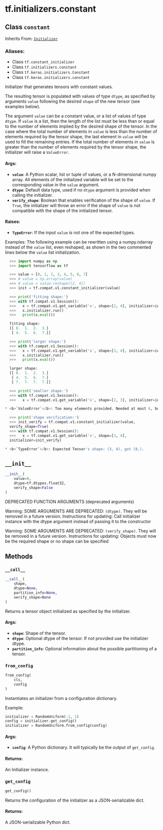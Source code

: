 <div itemscope itemtype="http://developers.google.com/ReferenceObject">
<meta itemprop="name" content="tf.initializers.constant" />
<meta itemprop="path" content="Stable" />
<meta itemprop="property" content="__call__"/>
<meta itemprop="property" content="__init__"/>
<meta itemprop="property" content="from_config"/>
<meta itemprop="property" content="get_config"/>
</div>

# tf.initializers.constant

## Class `constant`

Inherits From: [`Initializer`](../../tf/keras/initializers/Initializer.md)

### Aliases:

* Class `tf.constant_initializer`
* Class `tf.initializers.constant`
* Class `tf.keras.initializers.Constant`
* Class `tf.keras.initializers.constant`

Initializer that generates tensors with constant values.

The resulting tensor is populated with values of type `dtype`, as
specified by arguments `value` following the desired `shape` of the
new tensor (see examples below).

The argument `value` can be a constant value, or a list of values of type
`dtype`. If `value` is a list, then the length of the list must be less
than or equal to the number of elements implied by the desired shape of the
tensor. In the case where the total number of elements in `value` is less
than the number of elements required by the tensor shape, the last element
in `value` will be used to fill the remaining entries. If the total number of
elements in `value` is greater than the number of elements required by the
tensor shape, the initializer will raise a `ValueError`.

#### Args:

* <b>`value`</b>: A Python scalar, list or tuple of values, or a N-dimensional numpy
    array. All elements of the initialized variable will be set to the
    corresponding value in the `value` argument.
* <b>`dtype`</b>: Default data type, used if no `dtype` argument is provided when
    calling the initializer.
* <b>`verify_shape`</b>: Boolean that enables verification of the shape of `value`. If
    `True`, the initializer will throw an error if the shape of `value` is not
    compatible with the shape of the initialized tensor.


#### Raises:

* <b>`TypeError`</b>: If the input `value` is not one of the expected types.

Examples:
  The following example can be rewritten using a numpy.ndarray instead
  of the `value` list, even reshaped, as shown in the two commented lines
  below the `value` list initialization.

```python
  >>> import numpy as np
  >>> import tensorflow as tf

  >>> value = [0, 1, 2, 3, 4, 5, 6, 7]
  >>> # value = np.array(value)
  >>> # value = value.reshape([2, 4])
  >>> init = tf.compat.v1.constant_initializer(value)

  >>> print('fitting shape:')
  >>> with tf.compat.v1.Session():
  >>>   x = tf.compat.v1.get_variable('x', shape=[2, 4], initializer=init)
  >>>   x.initializer.run()
  >>>   print(x.eval())

  fitting shape:
  [[ 0.  1.  2.  3.]
   [ 4.  5.  6.  7.]]

  >>> print('larger shape:')
  >>> with tf.compat.v1.Session():
  >>>   x = tf.compat.v1.get_variable('x', shape=[3, 4], initializer=init)
  >>>   x.initializer.run()
  >>>   print(x.eval())

  larger shape:
  [[ 0.  1.  2.  3.]
   [ 4.  5.  6.  7.]
   [ 7.  7.  7.  7.]]

  >>> print('smaller shape:')
  >>> with tf.compat.v1.Session():
  >>>   x = tf.compat.v1.get_variable('x', shape=[2, 3], initializer=init)

* <b>`ValueError`</b>: Too many elements provided. Needed at most 6, but received 8

  >>> print('shape verification:')
  >>> init_verify = tf.compat.v1.constant_initializer(value,
  verify_shape=True)
  >>> with tf.compat.v1.Session():
  >>>   x = tf.compat.v1.get_variable('x', shape=[3, 4],
  initializer=init_verify)

* <b>`TypeError`</b>: Expected Tensor's shape: (3, 4), got (8,).
```

<h2 id="__init__"><code>__init__</code></h2>

``` python
__init__(
    value=0,
    dtype=tf.dtypes.float32,
    verify_shape=False
)
```

DEPRECATED FUNCTION ARGUMENTS (deprecated arguments)

Warning: SOME ARGUMENTS ARE DEPRECATED: `(dtype)`. They will be removed in a future version.
Instructions for updating:
Call initializer instance with the dtype argument instead of passing it to the constructor

Warning: SOME ARGUMENTS ARE DEPRECATED: `(verify_shape)`. They will be removed in a future version.
Instructions for updating:
Objects must now be the required shape or no shape can be specified



## Methods

<h3 id="__call__"><code>__call__</code></h3>

``` python
__call__(
    shape,
    dtype=None,
    partition_info=None,
    verify_shape=None
)
```

Returns a tensor object initialized as specified by the initializer.

#### Args:

* <b>`shape`</b>: Shape of the tensor.
* <b>`dtype`</b>: Optional dtype of the tensor. If not provided use the initializer
    dtype.
* <b>`partition_info`</b>: Optional information about the possible partitioning of a
    tensor.

<h3 id="from_config"><code>from_config</code></h3>

``` python
from_config(
    cls,
    config
)
```

Instantiates an initializer from a configuration dictionary.

Example:

```python
initializer = RandomUniform(-1, 1)
config = initializer.get_config()
initializer = RandomUniform.from_config(config)
```

#### Args:

* <b>`config`</b>: A Python dictionary. It will typically be the output of
    `get_config`.


#### Returns:

An Initializer instance.

<h3 id="get_config"><code>get_config</code></h3>

``` python
get_config()
```

Returns the configuration of the initializer as a JSON-serializable dict.

#### Returns:

A JSON-serializable Python dict.



